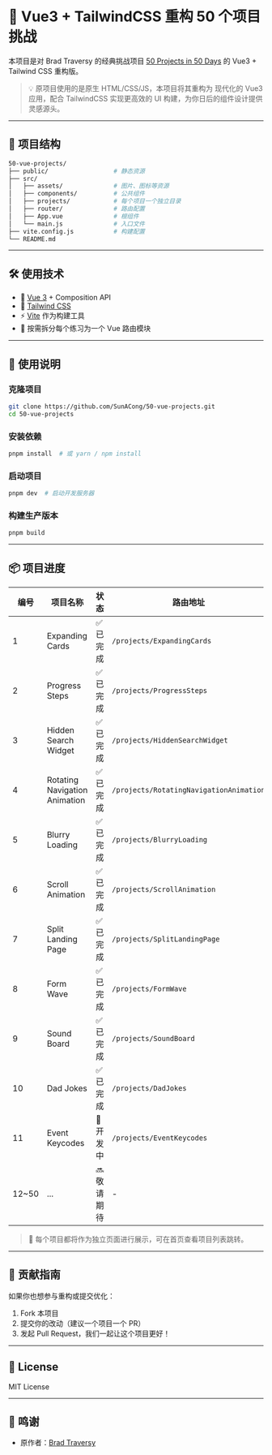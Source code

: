 # 🚀 Vue3 + TailwindCSS 重构 50 个项目挑战

本项目是对 Brad Traversy 的经典挑战项目 [50 Projects in 50 Days](https://github.com/bradtraversy/50projects50days.git) 的 Vue3 + Tailwind CSS 重构版。

> 💡 原项目使用的是原生 HTML/CSS/JS，本项目将其重构为 现代化的 Vue3 应用，配合 TailwindCSS 实现更高效的 UI 构建，为你日后的组件设计提供灵感源头。

---

## 📁 项目结构

```bash
50-vue-projects/
├── public/                  # 静态资源
├── src/
│   ├── assets/              # 图片、图标等资源
│   ├── components/          # 公共组件
│   ├── projects/            # 每个项目一个独立目录
│   ├── router/              # 路由配置
│   ├── App.vue              # 根组件
│   └── main.js              # 入口文件
├── vite.config.js           # 构建配置
└── README.md
```

---

## 🛠️ 使用技术

- 💚 [Vue 3](https://vuejs.org/) + Composition API
- 💨 [Tailwind CSS](https://tailwindcss.com/)
- ⚡ [Vite](https://vitejs.dev/) 作为构建工具
- 🧩 按需拆分每个练习为一个 Vue 路由模块

---

## 🚦 使用说明

### 克隆项目

```bash
git clone https://github.com/SunACong/50-vue-projects.git
cd 50-vue-projects
```

### 安装依赖

```bash
pnpm install  # 或 yarn / npm install
```

### 启动项目

```bash
pnpm dev  # 启动开发服务器
```

### 构建生产版本

```bash
pnpm build
```

---

## 📦 项目进度

| 编号   | 项目名称                      | 状态        | 路由地址                                |
| ------ | ----------------------------- | ----------- | --------------------------------------- |
| 1      | Expanding Cards               | ✅ 已完成   | `/projects/ExpandingCards`              |
| 2      | Progress Steps                | ✅ 已完成   | `/projects/ProgressSteps`               |
| 3      | Hidden Search Widget          | ✅ 已完成   | `/projects/HiddenSearchWidget`          |
| 4      | Rotating Navigation Animation | ✅ 已完成   | `/projects/RotatingNavigationAnimation` |
| 5      | Blurry Loading                | ✅ 已完成   | `/projects/BlurryLoading`               |
| 6      | Scroll Animation              | ✅ 已完成   | `/projects/ScrollAnimation`             |
| 7      | Split Landing Page            | ✅ 已完成   | `/projects/SplitLandingPage`            |
| 8      | Form Wave                     | ✅ 已完成   | `/projects/FormWave`                    |
| 9      | Sound Board                   | ✅ 已完成   | `/projects/SoundBoard`                  |
| 10     | Dad Jokes                     | ✅ 已完成   | `/projects/DadJokes`                    |
| 11     | Event Keycodes                | 🚧 开发中   | `/projects/EventKeycodes`               |
| 12\~50 | ...                           | 🔜 敬请期待 | -                                       |

> 🧱 每个项目都将作为独立页面进行展示，可在首页查看项目列表跳转。

---

## 📢 贡献指南

如果你也想参与重构或提交优化：

1. Fork 本项目
2. 提交你的改动（建议一个项目一个 PR）
3. 发起 Pull Request，我们一起让这个项目更好！

---

## 📜 License

MIT License

---

## 🙌 鸣谢

- 原作者：[Brad Traversy](https://github.com/bradtraversy)
